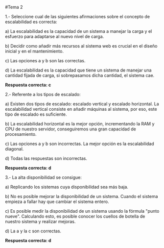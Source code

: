 #Tema 2

1.- Seleccione cual de las siguientes afirmaciones sobre el concepto de escalabilidad
es correcta:
 
a) La escalabilidad es la capacidad de un sistema a manejar la carga y el esfuerzo para 
adaptarse al nuevo nivel de carga.

b) Decidir como añadir más recursos al sistema web es crucial en el diseño inicial y en el 
mantenimiento.

c) Las opciones a y b son las correctas.

d) La escalabilidad es la capacidad que tiene un sistema de manejar una cantidad fijada
de carga, si sobrepasamos dicha cantidad, el sistema cae.

**Respuesta correcta: c**

2.- Referente a los tipos de escalado:

a) Existen dos tipos de escalado: escalado vertical y escalado horizontal. La escalabilidad vertical
consiste en añadir máquinas al sistema, por eso, este tipo de escalado es suficiente.

b) La escalabilidad horizontal es la mejor opción, incrementando la RAM y CPU de nuestro servidor, 
conseguiremos una gran capacidad de procesamiento.

c) Las opciones a y b son incorrectas. La mejor opción es la escalabilidad diagonal.

d) Todas las respuestas son incorrectas.

**Respuesta correcta: d**

3.- La alta disponibilidad se consigue:

a) Replicando los sistemas cuya disponibilidad sea más baja.

b) No es posible mejorar la disponibilidad de un sistema. Cuando el sistema empieza a fallar hay
que cambiar el sistema entero.

c) Es posible medir la disponibilidad de un sistema usando la fórmula "punto nueve". Calculando esto, 
es posible conocer los cuellos de botella de nuestro sistema y realizar mejoras.

d) La a y la c son correctas. 

**Respuesta correcta: d**
